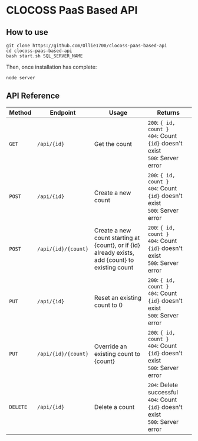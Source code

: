 # CLOCOSS PaaS Based API

## How to use
```
git clone https://github.com/Ollie1700/clocoss-paas-based-api
cd clocoss-paas-based-api
bash start.sh SQL_SERVER_NAME
```
Then, once installation has complete:
```
node server
```

## API Reference
| Method  | Endpoint            | Usage                                                    | Returns |
| ------- | ------------------- | -------------------------------------------------------- | ------- |
| `GET`   | `/api/{id}`         | Get the count                                            | `200`: `{ id, count }`<br />`404`: Count `{id}` doesn't exist<br />`500`: Server error |
| `POST`  | `/api/{id}`         | Create a new count                                       | `200`: `{ id, count }`<br />`404`: Count `{id}` doesn't exist<br />`500`: Server error |
| `POST`  | `/api/{id}/{count}` | Create a new count starting at {count}, or if {id}<br />already exists, add {count} to existing count | `200`: `{ id, count }`<br />`404`: Count `{id}` doesn't exist<br />`500`: Server error |
| `PUT`   | `/api/{id}`         | Reset an existing count to 0                             | `200`: `{ id, count }`<br />`404`: Count `{id}` doesn't exist<br />`500`: Server error |
| `PUT`   | `/api/{id}/{count}` | Override an existing count to {count}                    | `200`: `{ id, count }`<br />`404`: Count `{id}` doesn't exist<br />`500`: Server error |
| `DELETE`| `/api/{id}`         | Delete a count                                           | `204`: Delete successful<br />`404`: Count `{id}` doesn't exist<br />`500`: Server error |

